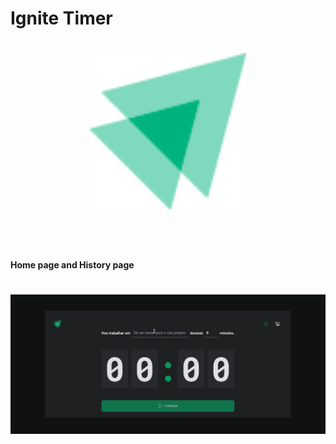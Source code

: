 # Ignite Timer

<h1 align="center">
    <img alt="coffe-delivery" src="https://github.com/eugenioarantes/ignite-timer/blob/master/src/assets/logo-ignite.svg" width="250px" />
</h1>

<br><br>

#### Home page and History page

<h1 align="center">
  <img 
    alt="home-page" 
    src="https://github.com/eugenioarantes/ignite-timer/blob/master/src/assets/ignite-timer.gif"
  />
</h1>
